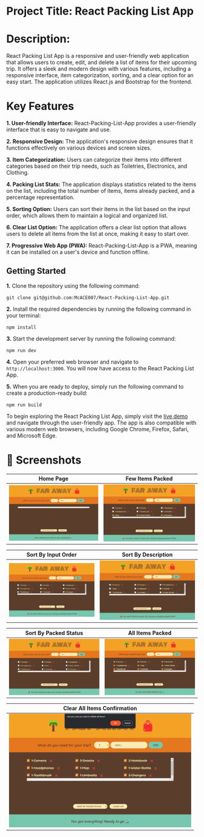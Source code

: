  # Project Title: React Packing List App

# Description: 
React Packing List App is a responsive and user-friendly web application that allows users to create, edit, and delete a list of items for their upcoming trip. It offers a sleek and modern design with various features, including a responsive interface, item categorization, sorting, and a clear option for an easy start. The application utilizes React.js and Bootstrap for the frontend.


# Key Features

**1. User-friendly Interface:** React-Packing-List-App provides a user-friendly interface that is easy to navigate and use.

**2. Responsive Design:** The application's responsive design ensures that it functions effectively on various devices and screen sizes.

**3. Item Categorization:** Users can categorize their items into different categories based on their trip needs, such as Toiletries, Electronics, and Clothing.

**4. Packing List Stats:** The application displays statistics related to the items on the list, including the total number of items, items already packed, and a percentage representation.

**5. Sorting Option:** Users can sort their items in the list based on the input order, which allows them to maintain a logical and organized list.

**6. Clear List Option:** The application offers a clear list option that allows users to delete all items from the list at once, making it easy to start over.

**7. Progressive Web App (PWA):** React-Packing-List-App is a PWA, meaning it can be installed on a user's device and function offline.

## Getting Started

**1.** Clone the repository using the following command:

    git clone git@github.com:McACE007/React-Packing-List-App.git

**2.** Install the required dependencies by running the following command in your terminal:

    npm install

**3.** Start the development server by running the following command:

    npm run dev

**4.** Open your preferred web browser and navigate to  `http://localhost:3000`. You will now have access to the React Packing List App.

**5.** When you are ready to deploy, simply run the following command to create a production-ready build:

    npm run build

To begin exploring the React Packing List App, simply visit the  [live demo](https://react-packing-list-app.vercel.app/)  and navigate through the user-friendly app. The app is also compatible with various modern web browsers, including Google Chrome, Firefox, Safari, and Microsoft Edge.

# 📸 Screenshots

| Home Page | Few Items Packed |
|------|-------|
|<img src="./screenshots/StartPage.png" width="600">|<img src="screenshots/FewItemsPacked.png" width="600">|

| Sort By Input Order | Sort By Description |
|------|-------|
|<img src="screenshots/sortByInput.png" width="600">|<img src="screenshots/sortByDescription.png" width="600">|

| Sort By Packed Status | All Items Packed |
|------|-------|
|<img src="screenshots/sortByPackedStatus.png" width="600">|<img src="screenshots/AllItemsPacked.png" width="600">|

| Clear All Items Confirmation |
|------|
|<img src="screenshots/ClearItemsConfirmation.png" width="480">|
